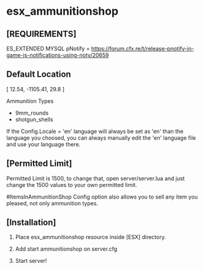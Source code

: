 # esx_ammunitionshop

## [REQUIREMENTS]

ES_EXTENDED
MYSQL
pNotify = https://forum.cfx.re/t/release-pnotify-in-game-js-notifications-using-noty/20659


## Default Location ##

[ 12.54, -1105.41, 29.8 ]

Ammunition Types

- 9mm_rounds
- shotgun_shells


If the Config.Locale = 'en' language will always be set as 'en' than the language you choosed, you can always
manually edit the 'en' language file and use your language there.


## [Permitted Limit] ##
Permitted Limit is 1500, to change that, open server/server.lua and just change the 1500 values to your own permitted limit.

 
#ItemsInAmmunitionShop Config option also allows you to sell any item you pleased, not only ammunition types.


## [Installation] ##

1. Place esx_ammunitionshop resource inside [ESX] directory.

2. Add start ammunitionshop on server.cfg

3. Start server!

